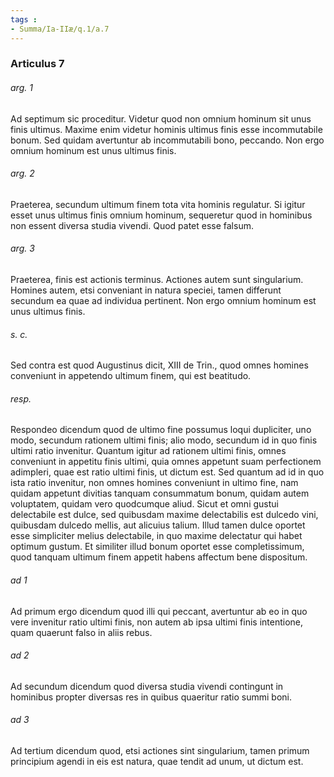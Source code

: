 ```yaml
---
tags : 
- Summa/Ia-IIæ/q.1/a.7
---
```


### Articulus 7

###### arg. 1
Ad septimum sic proceditur. Videtur quod non omnium hominum sit unus finis ultimus. Maxime enim videtur hominis ultimus finis esse incommutabile bonum. Sed quidam avertuntur ab incommutabili bono, peccando. Non ergo omnium hominum est unus ultimus finis.

###### arg. 2
Praeterea, secundum ultimum finem tota vita hominis regulatur. Si igitur esset unus ultimus finis omnium hominum, sequeretur quod in hominibus non essent diversa studia vivendi. Quod patet esse falsum.

###### arg. 3
Praeterea, finis est actionis terminus. Actiones autem sunt singularium. Homines autem, etsi conveniant in natura speciei, tamen differunt secundum ea quae ad individua pertinent. Non ergo omnium hominum est unus ultimus finis.

###### s. c.
Sed contra est quod Augustinus dicit, XIII de Trin., quod omnes homines conveniunt in appetendo ultimum finem, qui est beatitudo.

###### resp.
Respondeo dicendum quod de ultimo fine possumus loqui dupliciter, uno modo, secundum rationem ultimi finis; alio modo, secundum id in quo finis ultimi ratio invenitur. Quantum igitur ad rationem ultimi finis, omnes conveniunt in appetitu finis ultimi, quia omnes appetunt suam perfectionem adimpleri, quae est ratio ultimi finis, ut dictum est. Sed quantum ad id in quo ista ratio invenitur, non omnes homines conveniunt in ultimo fine, nam quidam appetunt divitias tanquam consummatum bonum, quidam autem voluptatem, quidam vero quodcumque aliud. Sicut et omni gustui delectabile est dulce, sed quibusdam maxime delectabilis est dulcedo vini, quibusdam dulcedo mellis, aut alicuius talium. Illud tamen dulce oportet esse simpliciter melius delectabile, in quo maxime delectatur qui habet optimum gustum. Et similiter illud bonum oportet esse completissimum, quod tanquam ultimum finem appetit habens affectum bene dispositum.

###### ad 1
Ad primum ergo dicendum quod illi qui peccant, avertuntur ab eo in quo vere invenitur ratio ultimi finis, non autem ab ipsa ultimi finis intentione, quam quaerunt falso in aliis rebus.

###### ad 2
Ad secundum dicendum quod diversa studia vivendi contingunt in hominibus propter diversas res in quibus quaeritur ratio summi boni.

###### ad 3
Ad tertium dicendum quod, etsi actiones sint singularium, tamen primum principium agendi in eis est natura, quae tendit ad unum, ut dictum est.

